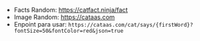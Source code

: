 - Facts Random: https://catfact.ninja/fact
- Image Random: https://cataas.com
- Enpoint para usar: `https://cataas.com/cat/says/{firstWord}?fontSize=50&fontColor=red&json=true`
